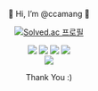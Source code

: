 <div align=center>
<p>👋 Hi, I’m @ccamang 👋</p>

  [![Solved.ac
프로필](http://mazassumnida.wtf/api/v2/generate_badge?boj=ccamanglab)](https://solved.ac/ccamanglab)
  
<div>
<img src="https://img.shields.io/badge/HTML-white?style=for-the-badge&logo=HTML5&logoColor=#E34F26"/>
<img src="https://img.shields.io/badge/CSS-white?style=for-the-badge&logo=CSS3&logoColor=#1572B6"/>
<img src="https://img.shields.io/badge/Javascript-white?style=for-the-badge&logo=JavaScript&logoColor=#F7DF1E"/>
<img src="https://img.shields.io/badge/React-white?style=for-the-badge&logo=React&logoColor=#61DAFB"/>
</div>

<div>
<img src="https://img.shields.io/badge/Node.js-white?style=for-the-badge&logo=Node.js&logoColor=#339933"/>
</div>
  
<p>Thank You :)</p>

</div>
